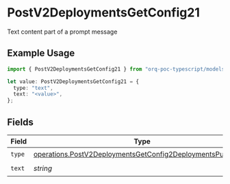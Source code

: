 # PostV2DeploymentsGetConfig21

Text content part of a prompt message

## Example Usage

```typescript
import { PostV2DeploymentsGetConfig21 } from "orq-poc-typescript/models/operations";

let value: PostV2DeploymentsGetConfig21 = {
  type: "text",
  text: "<value>",
};
```

## Fields

| Field                                                                                                                                      | Type                                                                                                                                       | Required                                                                                                                                   | Description                                                                                                                                |
| ------------------------------------------------------------------------------------------------------------------------------------------ | ------------------------------------------------------------------------------------------------------------------------------------------ | ------------------------------------------------------------------------------------------------------------------------------------------ | ------------------------------------------------------------------------------------------------------------------------------------------ |
| `type`                                                                                                                                     | [operations.PostV2DeploymentsGetConfig2DeploymentsPublicType](../../models/operations/postv2deploymentsgetconfig2deploymentspublictype.md) | :heavy_check_mark:                                                                                                                         | N/A                                                                                                                                        |
| `text`                                                                                                                                     | *string*                                                                                                                                   | :heavy_check_mark:                                                                                                                         | N/A                                                                                                                                        |